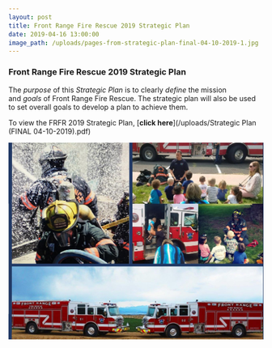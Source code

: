 ```yaml
---
layout: post
title: Front Range Fire Rescue 2019 Strategic Plan
date: 2019-04-16 13:00:00
image_path: /uploads/pages-from-strategic-plan-final-04-10-2019-1.jpg
---
```


### Front Range Fire Rescue 2019 Strategic Plan

The&nbsp;*purpose*&nbsp;of this&nbsp;*Strategic Plan*&nbsp;is to clearly&nbsp;*define*&nbsp;the mission and&nbsp;*goals*&nbsp;of Front Range Fire Rescue. The strategic plan will also be used to set overall goals to develop a plan to achieve them.

To view the FRFR 2019 Strategic Plan, [**click here**](/uploads/Strategic Plan (FINAL 04-10-2019).pdf)

![](/uploads/pages-from-strategic-plan-final-04-10-2019-1.jpg)

&nbsp;